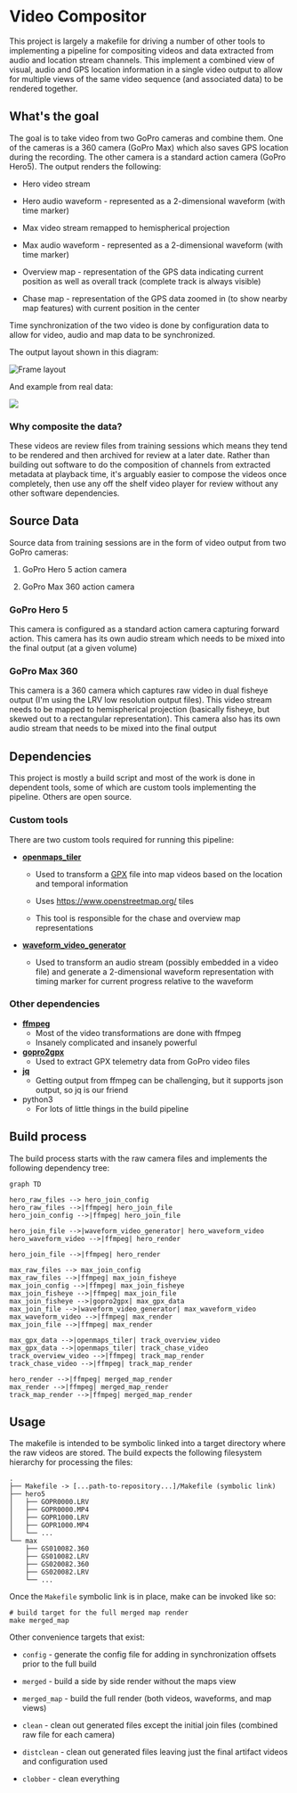 # Video Compositor

This project is largely a makefile for driving a number of other tools to implementing a pipeline for compositing videos and data extracted from audio and location stream channels. This implement a combined view of visual, audio and GPS location information in a single video output to allow for multiple views of the same video sequence (and associated data) to be rendered together.

## What's the goal

The goal is to take video from two GoPro cameras and combine them. One of the cameras is a 360 camera (GoPro Max) which also saves GPS location during the recording. The other camera is a standard action camera (GoPro Hero5). The output renders the following:

* Hero video stream

* Hero audio waveform - represented as a 2-dimensional waveform (with time marker)

* Max video stream remapped to hemispherical projection

* Max audio waveform - represented as a 2-dimensional waveform (with time marker)

* Overview map - representation of the GPS data indicating current position as well as overall track (complete track is always visible)

* Chase map - representation of the GPS data zoomed in (to show nearby map features) with current position in the center

Time synchronization of the two video is done by configuration data to allow for video, audio and map data to be synchronized.

The output layout shown in this diagram:

![Frame layout](./docs/frame_layout.png)

And example from real data:

![](./docs/demo_snapshot.png)

### Why composite the data?

These videos are review files from training sessions which means they tend to be rendered and then archived for review at a later date. Rather than building out software to do the composition of channels from extracted metadata at playback time, it's arguably easier to compose the videos once completely, then use any off the shelf video player for review without any other software dependencies.

## Source Data

Source data from training sessions are in the form of video output from two GoPro cameras:

1. GoPro Hero 5 action camera

2. GoPro Max 360 action camera

### GoPro Hero 5

This camera is configured as a standard action camera capturing forward action. This camera has its own audio stream which needs to be mixed into the final output (at a given volume)

### GoPro Max 360

This camera is a 360 camera which captures raw video in dual fisheye output (I'm using the LRV low resolution output files). This video stream needs to be mapped to hemispherical projection (basically fisheye, but skewed out to a rectangular representation). This camera also has its own audio stream that needs to be mixed into the final output

## Dependencies

This project is mostly a build script and most of the work is done in dependent tools, some of which are custom tools implementing the pipeline. Others are open source.

### Custom tools

There are two custom tools required for running this pipeline:

* [**openmaps_tiler**](https://github.com/stakita/openmaps_tiler)
  
  * Used to transform a [GPX](https://en.wikipedia.org/wiki/GPS_Exchange_Format) file into map videos based on the location and temporal information
  
  * Uses https://www.openstreetmap.org/ tiles
  
  * This tool is responsible for the chase and overview map representations

* [**waveform_video_generator**](https://github.com/stakita/waveform_video_generator)
  
  * Used to transform an audio stream (possibly embedded in a video file) and generate a 2-dimensional waveform representation with timing marker for current progress relative to the waveform

### Other dependencies

- [**ffmpeg**](https://ffmpeg.org/)
  - Most of the video transformations are done with ffmpeg
  - Insanely complicated and insanely powerful
- [**gopro2gpx**](https://github.com/juanmcasillas/gopro2gpx)
  - Used to extract GPX telemetry data from GoPro video files
- [**jq**](https://stedolan.github.io/jq/)
  - Getting output from ffmpeg can be challenging, but it supports json output, so jq is our friend
- python3
  - For lots of little things in the build pipeline

## Build process

The build process starts with the raw camera files and implements the following dependency tree:

```mermaid
graph TD

hero_raw_files --> hero_join_config
hero_raw_files -->|ffmpeg| hero_join_file
hero_join_config -->|ffmpeg| hero_join_file

hero_join_file -->|waveform_video_generator| hero_waveform_video
hero_waveform_video -->|ffmpeg| hero_render

hero_join_file -->|ffmpeg| hero_render

max_raw_files --> max_join_config
max_raw_files -->|ffmpeg| max_join_fisheye
max_join_config -->|ffmpeg| max_join_fisheye
max_join_fisheye -->|ffmpeg| max_join_file
max_join_fisheye -->|gopro2gpx| max_gpx_data
max_join_file -->|waveform_video_generator| max_waveform_video
max_waveform_video -->|ffmpeg| max_render
max_join_file -->|ffmpeg| max_render

max_gpx_data -->|openmaps_tiler| track_overview_video
max_gpx_data -->|openmaps_tiler| track_chase_video
track_overview_video -->|ffmpeg| track_map_render
track_chase_video -->|ffmpeg| track_map_render

hero_render -->|ffmpeg| merged_map_render
max_render -->|ffmpeg| merged_map_render
track_map_render -->|ffmpeg| merged_map_render
```

## Usage

The makefile is intended to be symbolic linked into a target directory where the raw videos are stored. The build expects the following filesystem hierarchy for processing the files:

```
.
├── Makefile -> [...path-to-repository...]/Makefile (symbolic link)
├── hero5
│   ├── GOPR0000.LRV
│   ├── GOPR0000.MP4
│   ├── GOPR1000.LRV
│   ├── GOPR1000.MP4
│   └── ...
└── max
    ├── GS010082.360
    ├── GS010082.LRV
    ├── GS020082.360
    ├── GS020082.LRV
    └── ...
```

Once the `Makefile` symbolic link is in place, make can be invoked like so:

```
# build target for the full merged map render
make merged_map
```

Other convenience targets that exist:

* `config` - generate the config file for adding in synchronization offsets prior to the full build

* `merged` - build a side by side render without the maps view

* `merged_map` - build the full render (both videos, waveforms, and map views)

* `clean` - clean out generated files except the initial join files (combined raw file for each camera)

* `distclean` - clean out generated files leaving just the final artifact videos and configuration used

* `clobber` - clean everything